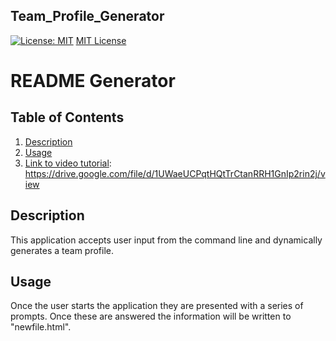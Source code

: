 ## Team_Profile_Generator

[![License: MIT](https://img.shields.io/badge/License-MIT-yellow.svg)](https://opensource.org/licenses/MIT)
[MIT License](https://choosealicense.com/licenses/mit/)

# README Generator

## Table of Contents
1. [Description](#description)
2. [Usage](#usage)
3. [Link to video tutorial](#video_tutorial): https://drive.google.com/file/d/1UWaeUCPqtHQtTrCtanRRH1GnIp2rin2j/view


  
## Description <a name="description"><a/>

This application accepts user input from the command line and dynamically generates a team profile.

## Usage <a name="usage"><a/>

Once the user starts the application they are presented with a series of prompts. Once these are answered the information will be written to "newfile.html".




